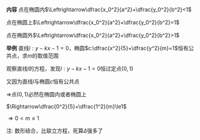 **内容**
点在椭圆内$\Leftrightarrow\dfrac{x_0^2}{a^2}+\dfrac{y_0^2}{b^2}<1$

点在椭圆上$\Leftrightarrow\dfrac{x_0^2}{a^2}+\dfrac{y_0^2}{b^2}=1$

点在椭圆外$\Leftrightarrow\dfrac{x_0^2}{a^2}+\dfrac{y_0^2}{b^2}>1$

**举例**
直线$l:y-kx-1=0$，椭圆$c:\dfrac{x^2}{5}+\dfrac{y^2}{m}=1$恒有公共点，求$m$的取值范围

观察直线$l$的方程，发现$l:y-kx-1=0$恒过定点$(0,1)$

又因为直线$l$与椭圆$c$恒有公共点

$\Rightarrow$点$(0,1)$必然在椭圆内或者椭圆上

$\Rightarrow\dfrac{0^2}{5}+\dfrac{1^2}{m}\le1$

$\Rightarrow0<m\le1$

注: 数形结合，比联立方程，死算$\Delta$强多了
